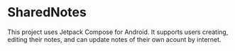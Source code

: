 # SharedNotes
This project uses Jetpack Compose for Android. It supports users creating, editing their notes, and can update notes of their own acount by internet.
